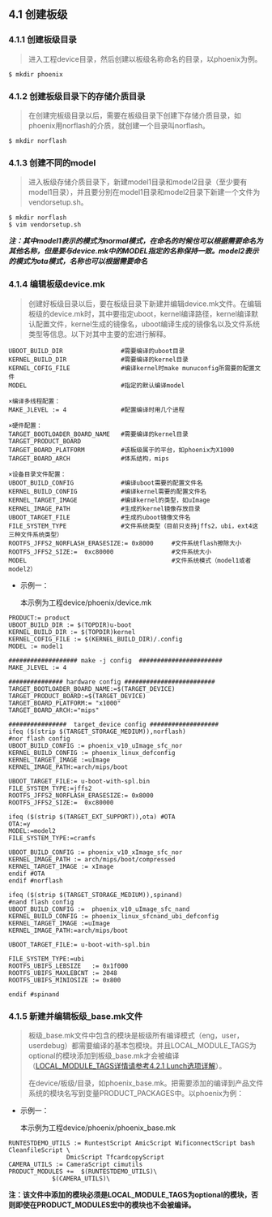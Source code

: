 ## 4.1 **创建板级**

### 4.1.1 **创建板级目录**

> 进入工程device目录，然后创建以板级名称命名的目录，以phoenix为例。

```
$ mkdir phoenix
```

### 4.1.2 **创建板级目录下的存储介质目录**

> 在创建完板级目录以后，需要在板级目录下创建下存储介质目录，如phoenix用norflash的介质，就创建一个目录叫norflash。

```
$ mkdir norflash
```

### 4.1.3 **创建不同的model**

> 进入板级存储介质目录下，新建model1目录和model2目录（至少要有model1目录），并且要分别在model1目录和model2目录下新建一个文件为vendorsetup.sh。

```
$ mkdir norflash
$ vim vendorsetup.sh
```

_**注：其中model1表示的模式为normal模式，在命名的时候也可以根据需要命名为其他名称，但是要与device.mk中的MODEL指定的名称保持一致。model2表示的模式为ota模式，名称也可以根据需要命名**_

### 4.1.4 **编辑板级device.mk**

> 创建好板级目录以后，要在板级目录下新建并编辑device.mk文件。在编辑板级的device.mk时，其中要指定uboot，kernel编译路径，kernel编译默认配置文件，kernel生成的镜像名，uboot编译生成的镜像名以及文件系统类型等信息。以下对其中主要的宏进行解释。

```
UBOOT_BUILD_DIR                #需要编译的uboot目录
KERNEL_BUILD_DIR               #需要编译的kernel目录
KERNEL_COFIG_FILE              #编译kernel时make munuconfig所需要的配置文件
MODEL                          #指定的默认编译model

×编译多线程配置：
MAKE_JLEVEL := 4               #配置编译时用几个进程

×硬件配置：
TARGET_BOOTLOADER_BOARD_NAME   #需要编译的kernel目录
TARGET_PRODUCT_BOARD
TARGET_BOARD_PLATFORM          #该板级属于的平台，如phoenix为X1000
TARGET_BOARD_ARCH              #体系结构，mips

×设备目录文件配置：
UBOOT_BUILD_CONFIG             #编译uboot需要的配置文件名
KERNEL_BUILD_CONFIG            #编译kernel需要的配置文件名
KERNEL_TARGET_IMAGE            #编译kernel的类型，如uImage
KERNEL_IMAGE_PATH              #生成的kernel镜像存放目录
UBOOT_TARGET_FILE              #生成的uboot镜像文件名
FILE_SYSTEM_TYPE               #文件系统类型（目前只支持jffs2，ubi，ext4这三种文件系统类型）
ROOTFS_JFFS2_NORFLASH_ERASESIZE:= 0x8000     #文件系统flash擦除大小
ROOTFS_JFFS2_SIZE:=  0xc80000                #文件系统大小
MODEL                                        #文件系统模式（model1或者 model2）
```

* 示例一：

  本示例为工程device/phoenix/device.mk

```
PRODUCT:= product
UBOOT_BUILD_DIR := $(TOPDIR)u-boot
KERNEL_BUILD_DIR := $(TOPDIR)kernel
KERNEL_COFIG_FILE := $(KERNEL_BUILD_DIR)/.config
MODEL := model1

################### make -j config  #######################
MAKE_JLEVEL := 4

############### hardware config #########################
TARGET_BOOTLOADER_BOARD_NAME:=$(TARGET_DEVICE)
TARGET_PRODUCT_BOARD:=$(TARGET_DEVICE)
TARGET_BOARD_PLATFORM:= "x1000"
TARGET_BOARD_ARCH:="mips"

################  target_device config ###################
ifeq ($(strip $(TARGET_STORAGE_MEDIUM)),norflash)
#nor flash config
UBOOT_BUILD_CONFIG := phoenix_v10_uImage_sfc_nor
KERNEL_BUILD_CONFIG := phoenix_linux_defconfig
KERNEL_TARGET_IMAGE :=uImage
KERNEL_IMAGE_PATH:=arch/mips/boot

UBOOT_TARGET_FILE:= u-boot-with-spl.bin
FILE_SYSTEM_TYPE:=jffs2
ROOTFS_JFFS2_NORFLASH_ERASESIZE:= 0x8000
ROOTFS_JFFS2_SIZE:=  0xc80000

ifeq ($(strip $(TARGET_EXT_SUPPORT)),ota) #OTA
OTA:=y
MODEL:=model2
FILE_SYSTEM_TYPE:=cramfs

UBOOT_BUILD_CONFIG := phoenix_v10_xImage_sfc_nor
KERNEL_IMAGE_PATH := arch/mips/boot/compressed
KERNEL_TARGET_IMAGE := xImage
endif #OTA
endif #norflash

ifeq ($(strip $(TARGET_STORAGE_MEDIUM)),spinand)
#nand flash config
UBOOT_BUILD_CONFIG :=  phoenix_v10_uImage_sfc_nand
KERNEL_BUILD_CONFIG := phoenix_linux_sfcnand_ubi_defconfig
KERNEL_TARGET_IMAGE :=uImage
KERNEL_IMAGE_PATH:=arch/mips/boot

UBOOT_TARGET_FILE:= u-boot-with-spl.bin

FILE_SYSTEM_TYPE:=ubi
ROOTFS_UBIFS_LEBSIZE   := 0x1f000
ROOTFS_UBIFS_MAXLEBCNT := 2048
ROOTFS_UBIFS_MINIOSIZE := 0x800

endif #spinand
```

### 4.1.5 **新建并编辑板级\_base.mk文件**

> 板级\_base.mk文件中包含的模块是板级所有编译模式（eng，user，userdebug）都需要编译的基本包模块。并且LOCAL\_MODULE\_TAGS为optional的模块添加到板级\_base.mk才会被编译（[LOCAL\_MODULE\_TAGS详情请参考4.2.1 Lunch选项详解](#_Lunch选项详解)）。
>
> 在device/板级/目录，如phoenix\_base.mk。把需要添加的编译到产品文件系统的模块名写到变量PRODUCT\_PACKAGES中。以phoenix为例：

* 示例一：

  本示例为工程device/phoenix/phoenix\_base.mk

```
RUNTESTDEMO_UTILS := RuntestScript AmicScript WificonnectScript bash CleanfileScript \
                DmicScript TfcardcopyScript
CAMERA_UTILS := CameraScript cimutils
PRODUCT_MODULES +=  $(RUNTESTDEMO_UTILS)\
            $(CAMERA_UTILS)\
```

**注：该文件中添加的模块必须是LOCAL\_MODULE\_TAGS为optional的模块，否则即使在PRODUCT\_MODULES宏中的模块也不会被编译。**


